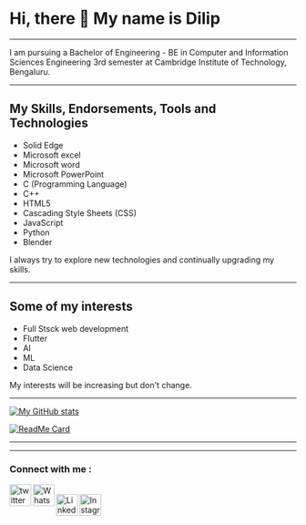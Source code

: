 # Hi, there 👋  My name is Dilip
---

I am pursuing a Bachelor of Engineering - BE in Computer and Information Sciences Engineering 3rd semester at Cambridge Institute of Technology, Bengaluru.

---

## My Skills, Endorsements, Tools and Technologies
 
 - Solid Edge
 - Microsoft excel
 - Microsoft word
 - Microsoft PowerPoint
 - C (Programming Language) 
 - C++
 - HTML5
 - Cascading Style Sheets (CSS)
 - JavaScript
 - Python
 - Blender

 I always try to explore new technologies and continually upgrading my skills.

---

## Some of my interests

- Full Stsck web development
- Flutter 
- AI
- ML
- Data Science

My interests will be increasing but don't change.

---

[![My GitHub stats](https://github-readme-stats.vercel.app/api?username=dilipkn007&show_icons=true&title_color=fff&icon_color=007ACC&text_color=9f9f9f&bg_color=0D1117)](# "My portfolio website")

[![ReadMe Card](https://github-readme-stats.vercel.app/api/pin/?username=dilipkn007&repo=first-contributions&title_color=fff&icon_color=007ACC&text_color=9f9f9f&bg_color=0D1117)](https://github.com/dilipkn007/first-contributions)

---
---

### Connect with me :

[<img align="left" alt="twitter" width="38px"  src="https://camo.githubusercontent.com/35b0b8bfbd8840f35607fb56ad0a139047fd5d6e09ceb060c5c6f0a5abd1044c/68747470733a2f2f6564656e742e6769746875622e696f2f537570657254696e7949636f6e732f696d616765732f7376672f747769747465722e737667" />](https://twitter.com/Dilip96730313 "twitter") 
[<img align="left" alt="WhatsApp" width="38px" src="https://camo.githubusercontent.com/945d32cdd8d51fe844ca8b2976914ae8786586607aee1cba24d7318e24b30411/68747470733a2f2f6564656e742e6769746875622e696f2f537570657254696e7949636f6e732f696d616765732f7376672f77686174736170702e737667" />](https://wa.me/qr/7VTA2LBRFYTGC1/ "WhatsApp")  
[<img align="left" alt="LinkedIn" width="38px" src="https://camo.githubusercontent.com/c8a9c5b414cd812ad6a97a46c29af67239ddaeae08c41724ff7d945fb4c047e5/68747470733a2f2f6564656e742e6769746875622e696f2f537570657254696e7949636f6e732f696d616765732f7376672f6c696e6b6564696e2e737667" />](https://www.linkedin.com/in/dilipdilip007/ "LinkedIn")
[<img align="left" alt="Instagram" width="38px" src="https://camo.githubusercontent.com/c9dacf0f25a1489fdbc6c0d2b41cda58b77fa210a13a886d6f99e027adfbd358/68747470733a2f2f6564656e742e6769746875622e696f2f537570657254696e7949636f6e732f696d616765732f7376672f696e7374616772616d2e737667" />](https://www.instagram.com/dilip_k_n/ "Instagram")      

